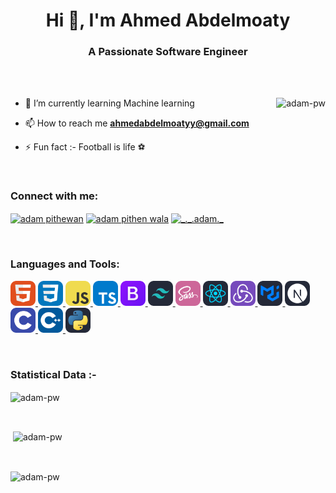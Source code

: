 <h1 align="center">Hi 👋, I'm Ahmed Abdelmoaty</h1>
<h3 align="center">A Passionate Software Engineer </h3>

<br>

<br>

<p><img align="right" src="https://github.com/Adam-pw/Adam-pw/blob/main/animation_500_kxa883sd.gif" alt="adam-pw" /></p>


- 🌱 I’m currently learning Machine learning 

- 📫 How to reach me **ahmedabdelmoatyy@gmail.com**

- ⚡ Fun fact :- Football is life :soccer:	

<br>

<h3 align="left">Connect with me:</h3>
<p align="left">
  <a href="https://www.linkedin.com/in/abdelmoatyy/" target="blank"><img align="center"
      src="https://raw.githubusercontent.com/rahuldkjain/github-profile-readme-generator/master/src/images/icons/Social/linked-in-alt.svg"
      alt="adam pithewan" height="30" width="40" /></a>
  <a href="https://facebook.com/ahmedabdelmoatyy" target="blank"><img align="center"
      src="https://raw.githubusercontent.com/rahuldkjain/github-profile-readme-generator/master/src/images/icons/Social/facebook.svg"
      alt="adam pithen wala" height="30" width="40" /></a>
  <a href="https://instagram.com/ahmedabdelmoatyy?igshid=ZGUzMzM3NWJiOQ==" target="blank"><img align="center"
      src="https://raw.githubusercontent.com/rahuldkjain/github-profile-readme-generator/master/src/images/icons/Social/instagram.svg"
      alt="_._.adam._" height="30" width="40" /></a>


</p>

<br>

<h3 align="left">Languages and Tools:</h3>
<p align="left">
  <a href="" target="_blank" rel="noreferrer"> <img
      src="https://github.com/tandpfun/skill-icons/blob/main/icons/HTML.svg"
      alt="Html" width="40" height="40" /> </a>
    <a href="" target="_blank" rel="noreferrer"> <img
      src="https://github.com/tandpfun/skill-icons/blob/main/icons/CSS.svg"
      alt="android" width="40" height="40" /> </a>
    <a href="" target="_blank" rel="noreferrer"> <img
      src="https://github.com/tandpfun/skill-icons/blob/main/icons/JavaScript.svg"
      alt="android" width="40" height="40" /> </a>
      <a href="" target="_blank" rel="noreferrer"> <img
      src="https://github.com/tandpfun/skill-icons/blob/main/icons/TypeScript.svg"
      alt="android" width="40" height="40" /> </a>
    <a href="" target="_blank" rel="noreferrer"> <img
      src="https://github.com/tandpfun/skill-icons/blob/main/icons/Bootstrap.svg"
      alt="android" width="40" height="40" /> </a>
    <a href="" target="_blank" rel="noreferrer"> <img
      src="https://github.com/tandpfun/skill-icons/blob/main/icons/TailwindCSS-Dark.svg"
      alt="android" width="40" height="40" /> </a>
    <a href="" target="_blank" rel="noreferrer"> <img
      src="https://github.com/tandpfun/skill-icons/blob/main/icons/Sass.svg"
      alt="android" width="40" height="40" /> </a>
      <a href="" target="_blank" rel="noreferrer"> <img
      src="https://github.com/tandpfun/skill-icons/blob/main/icons/React-Dark.svg"
      alt="android" width="40" height="40" /> </a>
        <a href="" target="_blank" rel="noreferrer"> <img
      src="https://github.com/tandpfun/skill-icons/blob/main/icons/Redux.svg"
      alt="android" width="40" height="40" /> </a>
        <a href="" target="_blank" rel="noreferrer"> <img
      src="https://github.com/tandpfun/skill-icons/blob/main/icons/MaterialUI-Dark.svg"
      alt="android" width="40" height="40" /> </a>
        <a href="" target="_blank" rel="noreferrer"> <img
      src="https://github.com/tandpfun/skill-icons/blob/main/icons/NextJS-Dark.svg"
      alt="android" width="40" height="40" /> </a>
          <a href="" target="_blank" rel="noreferrer"> <img
      src="https://github.com/tandpfun/skill-icons/blob/main/icons/C.svg"
      alt="android" width="40" height="40" /> </a>
          <a href="" target="_blank" rel="noreferrer"> <img
      src="https://github.com/tandpfun/skill-icons/blob/main/icons/CPP.svg"
      alt="android" width="40" height="40" /> </a>
          <a href="" target="_blank" rel="noreferrer"> <img
      src="https://github.com/tandpfun/skill-icons/blob/main/icons/Python-Dark.svg"
      alt="android" width="40" height="40" /> </a>

</p>

<br>

<h3>Statistical Data :-</h3>
<p><img align="center"
    src="https://github-readme-stats.vercel.app/api/top-langs?username=abdelmoatyyy&show_icons=true&locale=en&bg_color=0d1117&text_color=ffffff&layout=compact"
    alt="adam-pw" 
    bg_color=#808080/></p>

<br>

<p>&nbsp;<img align="center" src="https://github-readme-stats.vercel.app/api?username=abdelmoatyyy&show_icons=true&locale=en&bg_color=0d1117&text_color=ffffff&repo=convoychat"
    alt="adam-pw" /></p>

<br>

<p><img align="center" src="https://github-readme-streak-stats.herokuapp.com/?user=abdelmoatyyy&theme=dark&background=0d1117&date_format=M%20j%5B%2C%20Y%5D" alt="adam-pw" /></p>
      

